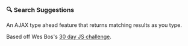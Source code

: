 ### 🔍 Search Suggestions

An AJAX type ahead feature that returns matching results as you type.

Based off Wes Bos's [30 day JS challenge](https://javascript30.com/).
